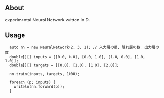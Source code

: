 ## About

experimental Neural Network written in D.


## Usage

```
  auto nn = new NeuralNetwork(2, 3, 1); // 入力層の数, 隠れ層の数, 出力層の数
  double[][] inputs = [[0.0, 0.0], [0.0, 1.0], [1.0, 0.0], [1.0, 1.0]];
  double[][] targets = [[0.0], [1.0], [1.0], [2.0]];

  nn.train(inputs, targets, 1000);

  foreach (p; inputs) {
    writeln(nn.forward(p));
  }
```
